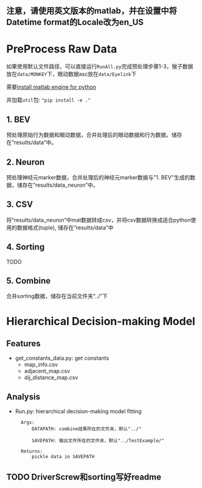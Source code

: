 ## 注意，请使用英文版本的matlab，并在设置中将Datetime format的Locale改为en_US
# PreProcess Raw Data
如果使用默认文件路径，可以直接运行`RunAll.py`完成预处理步骤1-3，猴子数据放在`data/MONKEY`下，眼动数据asc放在`data/Eyelink`下

需要[install matlab engine for python](https://www.mathworks.com/help/matlab/matlab_external/install-the-matlab-engine-for-python.html)

并加载`util`包:  `"pip install -e ."`

## 1. BEV
预处理原始行为数据和眼动数据，合并处理后的眼动数据和行为数据，储存在“results/data”中。

 ## 2. Neuron
预处理神经元marker数据，合并处理后的神经元marker数据与"1. BEV"生成的数据，储存在“results/data_neuron”中。

  ## 3. CSV
将“results/data_neuron”中mat数据转成csv，并将csv数据转换成适合python使用的数据格式(tuple), 储存在“results/data”中

  ## 4. Sorting
   TODO

  ## 5. Combine 
合并sorting数据，储存在当前文件夹“../”下



# Hierarchical Decision-making Model
## Features
- get_constants_data.py: get constants 
  - map_info.csv
  - adjacent_map.csv
  - dij_distance_map.csv

## Analysis
- Run.py: hierarchical decision-making model fitting

        Args:
            DATAPATH: combine结果所在的文件夹，默认"../"
            
            SAVEPATH: 输出文件所在的文件夹，默认"../TestExample/"

        Returns:
            pickle data in SAVEPATH

## TODO DriverScrew和sorting写好readme
